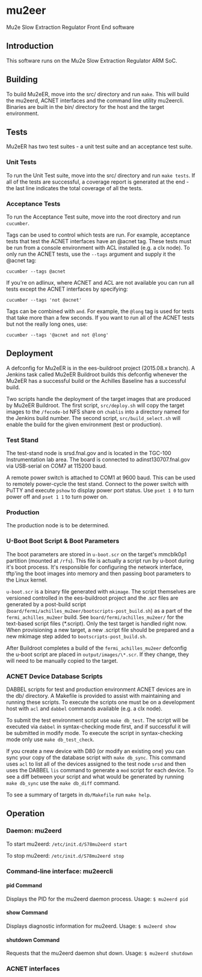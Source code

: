 # mu2eer
Mu2e Slow Extraction Regulator Front End software

## Introduction
This software runs on the Mu2e Slow Extraction Regulator ARM SoC.

## Building
To build Mu2eER, move into the src/ directory and run `make`.  This will build the mu2eerd, ACNET interfaces and the command line utility mu2eercli.  Binaries are built in the bin/ directory for the host and the target environment.

## Tests
Mu2eER has two test suites - a unit test suite and an acceptance test suite.

### Unit Tests
To run the Unit Test suite, move into the src/ directory and run `make tests`.  If all of the tests are successful, a coverage report is generated at the end - the last line indicates the total coverage of all the tests.

### Acceptance Tests
To run the Acceptance Test suite, move into the root directory and run `cucumber`.

Tags can be used to control which tests are run.  For example, acceptance tests that test the ACNET interfaces have an @acnet tag.  These tests must be run from a console environment with ACL installed (e.g. a clx node).  To only run the ACNET tests, use the `--tags` argument and supply it the @acnet tag:

`cucumber --tags @acnet`

If you're on adlinux, where ACNET and ACL are not available you can run all tests except the ACNET interfaces by specifying:

`cucumber --tags 'not @acnet'`

Tags can be combined with `and`.  For example, the `@long` tag is used for tests that take more than a few seconds.  If you want to run all of the ACNET tests but not the really long ones, use:

`cucumber --tags '@acnet and not @long'`

## Deployment
A defconfig for Mu2eER is in the ees-buildroot project (2015.08.x branch).  A Jenkins task called Mu2eER Buildroot builds this defconfig whenever the Mu2eER has a successful build or the Achilles Baseline has a successful build.

Two scripts handle the deployment of the target images that are produced by Mu2eER Buildroot.  The first script, `src/deploy.sh` will copy the target images to the `/fecode-bd` NFS share on `chablis` into a directory named for the Jenkins build number.  The second script, `src/build_select.sh` will enable the build for the given environment (test or production).

### Test Stand
The test-stand node is srsd.fnal.gov and is located in the TGC-100 Instrumentation lab area.  The board is connected to adinst130707.fnal.gov via USB-serial on COM7 at 115200 baud.  

A remote power switch is attached to COM1 at 9600 baud.  This can be used to remotely power-cycle the test stand.  Connect to the power switch with PuTTY and execute `pshow` to display power port status.  Use `pset 1 0` to turn power off and `pset 1 1` to turn power on.

### Production
The production node is to be determined.

### U-Boot Boot Script & Boot Parameters
The boot parameters are stored in `u-boot.scr` on the target's mmcblk0p1 partition (mounted at `/rfs`).  This file is actually a script run by u-boot during it's boot process.  It's responsible for configuring the network interface, tftp'ing the boot images into memory and then passing boot parameters to the Linux kernel.

`u-boot.scr` is a binary file generated with `mkimage`.  The script themselves are versioned controlled in the ees-buildroot project and the .scr files are generated by a post-build script (`board/fermi/achilles_mu2eer/bootscripts-post_build.sh`) as a part of the `fermi_achilles_mu2eer` build.  See `board/fermi/achilles_mu2eer/` for the text-based script files (\*.script).  Only the test target is handled right now.  When provisioning a new target, a new .script file should be prepared and a new mkimage step added to `bootscripts-post_build.sh`.  

After Buildroot completes a build of the `fermi_achilles_mu2eer` defconfig the u-boot script are placed in `output/images/\*.scr`.  If they change, they will need to be manually copied to the target.

### ACNET Device Database Scripts
DABBEL scripts for test and production environment ACNET devices are in the db/ directory.  A Makefile is provided to assist with maintaining and running these scripts.  To execute the scripts one must be on a development host with `acl` and `dabbel` commands available (e.g. a clx node).

To submit the test environment script use `make db_test`.  The script will be executed via `dabbel` in syntax-checking mode first, and if successful it will be submitted in modify mode.  To execute the script in syntax-checking mode only use `make db_test_check`.

If you create a new device with D80 (or modify an existing one) you can sync your copy of the database script with `make db_sync`.  This command uses `acl` to list all of the devices assigned to the test node `srsd` and then uses the DABBEL `lis` command to generate a `mod` script for each device.  To see a diff between your script and what would be generated by running `make db_sync` use the `make db_diff` command.

To see a summary of targets in `db/Makefile` run `make help`.

## Operation

### Daemon: mu2eerd
To start mu2eerd:
`/etc/init.d/S78mu2eerd start`

To stop mu2eerd:
`/etc/init.d/S78mu2eerd stop`

### Command-line interface: mu2eercli

#### pid Command
Displays the PID for the mu2eerd daemon process.
Usage:
`$ mu2eerd pid`

#### show Command
Displays diagnostic information for mu2eerd.
Usage:
`$ mu2eerd show`

#### shutdown Command
Requests that the mu2eerd daemon shut down.
Usage:
`$ mu2eerd shutdown`

### ACNET interfaces

